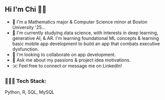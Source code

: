 <!--
**chi-nzerem/chi-nzerem** is a ✨ _special_ ✨ repository because its `README.md` (this file) appears on your GitHub profile.
-->

## Hi I'm Chi 👋🏾

- 🔭 I'm a Mathematics major & Computer Science minor at Boston University '25...
- 🌱 I'm currently studying data science, with interests in deep learning, generative AI, & AR. I'm learning foundational ML concepts & learning basic mobile app development to build an app that combats executive dysfunction.
- 👯 I'm looking to collaborate on app development.
- 💬 Ask me about my passions & project idea motivations.
- ✉️ Feel free to connect or message me on LinkedIn!

### 👩🏾‍💻 Tech Stack:
Python, R, SQL, MySQL
